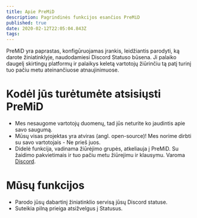 ```yaml
---
title: Apie PreMiD
description: Pagrindinės funkcijos esančios PreMiD
published: true
date: 2020-02-12T22:05:04.843Z
tags:
---
```


PreMiD yra paprastas, konfigūruojamas įrankis, leidžiantis parodyti, ką darote žiniatinklyje, naudodamiesi Discord Statuso būsena. Ji palaiko daugelį skirtingų platformų ir palaikys keletą vartotojų žiūrinčiu tą patį turinį tuo pačiu metu ateinančiuose atnaujinimuose.

# Kodėl jūs turėtumėte atsisiųsti PreMiD
- Mes nesaugome vartotojų duomenų, tad jūs neturite ko jaudintis apie savo saugumą.
- Mūsų visas projektas yra atviras (angl. open-source)! Mes norime dirbti su savo vartotojais - Ne prieš juos.
- Didelė funkcija, vadinama žiūrėjimo grupės, atkeliauja į PreMiD. Su žaidimo pakvietimais ir tuo pačiu metu žiūrejimu ir klausymu. Varoma [Discord](https://discordapp.com/).

# Mūsų funkcijos
- Parodo jūsų dabartinį žiniatinklio servisą jūsų Discord statuse.
- Suteikia pilną prieiga atsižvelgus į Statusus.